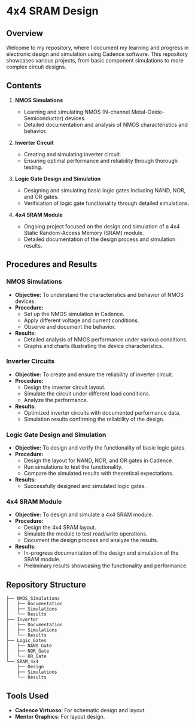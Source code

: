 
# 4x4 SRAM Design

## Overview

Welcome to my repository, where I document my learning and progress in electronic design and simulation using Cadence software. This repository showcases various projects, from basic component simulations to more complex circuit designs.

## Contents

1. **NMOS Simulations**
   - Learning and simulating NMOS (N-channel Metal-Oxide-Semiconductor) devices.
   - Detailed documentation and analysis of NMOS characteristics and behavior.

2. **Inverter Circuit**
   - Creating and simulating inverter circuit.
   - Ensuring optimal performance and reliability through thorough testing.

3. **Logic Gate Design and Simulation**
   - Designing and simulating basic logic gates including NAND, NOR, and OR gates.
   - Verification of logic gate functionality through detailed simulations.

4. **4x4 SRAM Module**
   - Ongoing project focused on the design and simulation of a 4x4 Static Random-Access Memory (SRAM) module.
   - Detailed documentation of the design process and simulation results.

## Procedures and Results

### NMOS Simulations

- **Objective:** To understand the characteristics and behavior of NMOS devices.
- **Procedure:** 
  - Set up the NMOS simulation in Cadence.
  - Apply different voltage and current conditions.
  - Observe and document the behavior.
- **Results:** 
  - Detailed analysis of NMOS performance under various conditions.
  - Graphs and charts illustrating the device characteristics.

### Inverter Circuits

- **Objective:** To create and ensure the reliability of inverter circuit.
- **Procedure:**
  - Design the inverter circuit layout.
  - Simulate the circuit under different load conditions.
  - Analyze the performance.
- **Results:**
  - Optimized inverter circuits with documented performance data.
  - Simulation results confirming the reliability of the design.

### Logic Gate Design and Simulation

- **Objective:** To design and verify the functionality of basic logic gates.
- **Procedure:**
  - Design the layout for NAND, NOR, and OR gates in Cadence.
  - Run simulations to test the functionality.
  - Compare the simulated results with theoretical expectations.
- **Results:**
  - Successfully designed and simulated logic gates.
  

### 4x4 SRAM Module

- **Objective:** To design and simulate a 4x4 SRAM module.
- **Procedure:**
  - Design the 4x4 SRAM layout.
  - Simulate the module to test read/write operations.
  - Document the design process and analyze the results.
- **Results:**
  - In-progress documentation of the design and simulation of the SRAM module.
  - Preliminary results showcasing the functionality and performance.

## Repository Structure

```
├── NMOS_Simulations
│   ├── Documentation
│   ├── Simulations
│   └── Results
├── Inverter
│   ├── Documentation
│   ├── Simulations
│   └── Results
├── Logic_Gates
│   ├── NAND_Gate
│   ├── NOR_Gate
│   └── OR_Gate
└── SRAM_4x4
    ├── Design
    ├── Simulations
    └── Results
```

## Tools Used
- **Cadence Virtuoso**: For schematic design and layout.
- **Mentor Graphics**: For layout design.

